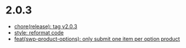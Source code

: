 # 2.0.3
- [chore(release): tag v2.0.3](https://github.com/topi-team/shopware6-plugin/commit/20a9660)
- [style: reformat code](https://github.com/topi-team/shopware6-plugin/commit/0f3ce92)
- [feat(swp-product-options): only submit one item per option product](https://github.com/topi-team/shopware6-plugin/commit/e2b98f5)
